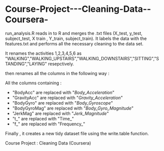 Course-Project---Cleaning-Data--Coursera-
=========================================

run_analysis.R reads in to R and merges the .txt files (X_test, y_test, subject_test, X train , Y_train, subject_train).
It labels the data with the features.txt and performs all the necessary cleaning to the data set.


It renames the activities 1,2,3,4,5,6 as "WALKING","WALKING_UPSTAIRS","WALKING_DOWNSTAIRS","SITTING","STANDING","LAYING" resepctively.

 then renames all the columns in the following way :

All the columns containing : 
- "BodyAcc" are replaced with "_Body_Acceleration_"
- "GravityAcc" are replaced with "_Gravity_Acceleration_"                            
- "BodyGyro" are replaced with "_Body_Gyroscope_"      
- "BodyGyroMag" are replaced with "_Body_Gyro_Magnitude_"
- "JerkMag" are replaced with "_Jerk_Magnitude_"      
- "t_" are replaced with "Time_"      
- "f_" are replaced with "Frequency_"

Finally , it creates a new tidy dataset file using the write.table function.




Course Project : Cleaning Data (Coursera)
